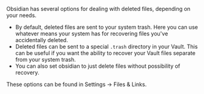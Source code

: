 Obsidian has several options for dealing with deleted files, depending on your needs.

- By default, deleted files are sent to your system trash. Here you can use whatever means your system has for recovering files you've accidentally deleted. 
- Deleted files can be sent to a special `.trash` directory in your Vault. This can be useful if you want the ability to recover your Vault files separate from your system trash. 
- You can also set obsidian to just delete files without possibility of recovery. 

These options can be found in Settings → Files & Links.

